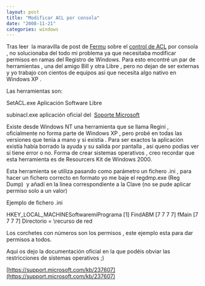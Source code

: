 ```yaml
---
layout: post
title: "Modificar ACL por consola"
date: "2008-11-21"
categories: windows
---
```


Tras leer  la maravilla de post de [Fermu](https://www.fermu.com) sobre el [control de ACL](https://www.fermu.com/lang-es/component/content/408?task=view&cpage=10) por consola , no solucionaba del todo mi problema ya que necesitaba modificar permisos en ramas del Registro de Windows. Para esto encontré un par de herramientas , una del amigo Bill y otra Libre , pero no dejan de ser externas y yo trabajo con cientos de equipos asi que necesita algo nativo en Windows XP .

Las herramientas son:

SetACL.exe Aplicación Software Libre

subinacl.exe aplicación oficial del  [Soporte Microsoft](https://support.microsoft.com)

Existe desde Windows NT una herramienta que se llama Regini , oficialmente no forma parte de Windows XP , pero probé en todas las versiones que tenia a mano y si existia . Para ser exactos la aplicación existía había borrado la ayuda y su salida por pantalla , asi queno podias ver si tiene error o no. Forma de crear sistemas operativos , creo recordar que esta herramienta es de Resourcers Kit de Windows 2000.

Esta herramienta se utiliza pasando como parámetro un fichero .ini , para hacer un fichero correcto en formato yo me baje el regdmp.exe (Reg Dump)  y añadí en la linea correspondiente a la Clave (no se pude aplicar permiso solo a un valor)

Ejemplo de fichero .ini

HKEY\_LOCAL\_MACHINESoftwaremiPrograma \[1\] FindABM \[7 7 7 7\] fMain \[7 7 7 7\] Directorio = \\recurso de red

Los corchetes con números son los permisos , este ejemplo esta para dar permisos a todos.

Aqui os dejo la documentación oficial en la que podéis obviar las restricciones de sistemas operativos ;)

[https://support.microsoft.com/kb/237607](https://support.microsoft.com/kb/237607)
